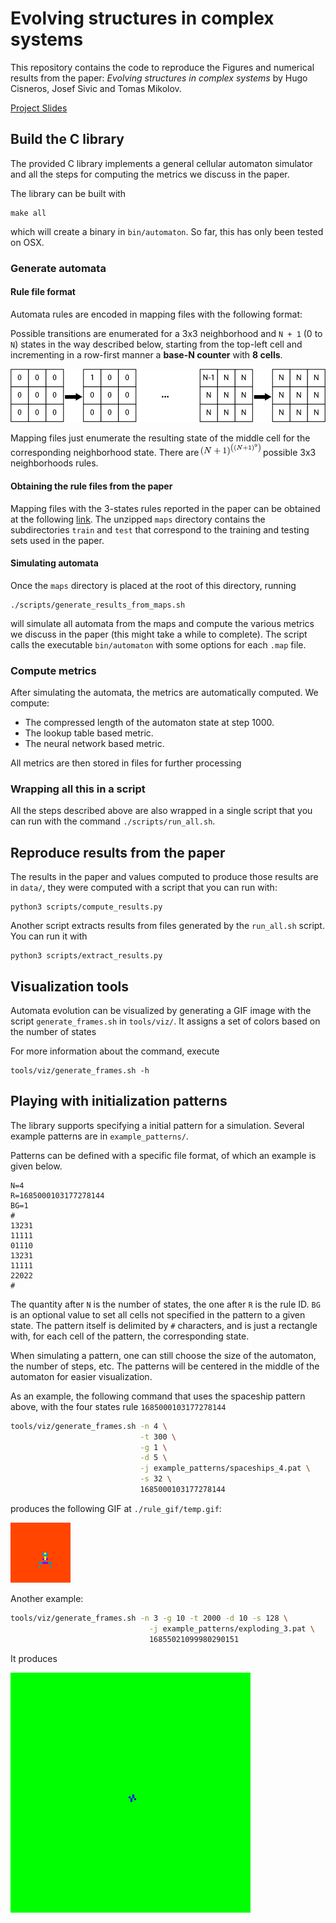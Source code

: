 # Evolving structures in complex systems

This repository contains the code to reproduce the Figures and numerical results
from the paper: _Evolving structures in complex systems_ by Hugo Cisneros, Josef
Sivic and Tomas Mikolov.

[Project Slides](https://docs.google.com/presentation/d/1KmJvyKHKAeZvPPUGPVRdSEgyD8vUOoKhJtLZUCVxf7A/edit?usp=sharing)

## Build the C library

The provided C library implements a general cellular automaton simulator and all
the steps for computing the metrics we discuss in the paper.

The library can be built with
```
make all
```

which will create a binary in `bin/automaton`. So far, this has only been tested
on OSX.

### Generate automata

#### Rule file format

Automata rules are encoded in mapping files with the following format: 

Possible transitions are enumerated for a 3x3 neighborhood and `N + 1` (0 to
`N`) states in the way described below, starting from the top-left cell and
incrementing in a row-first manner a __base-N counter__ with __8 cells__.

![Incrementing](./figures/increment.png)

Mapping files just enumerate the resulting state of the middle cell for the
corresponding neighborhood state. There are <img
src="figures/eq1.png" height=20px> possible 3x3 neighborhoods rules.

#### Obtaining the rule files from the paper

Mapping files with the 3-states rules reported in the paper can be obtained at
the following
[link](https://drive.google.com/uc?id=1fymRRN-Yeig560CkXrLTfpl879YLP_UF&export=download).
The unzipped `maps` directory contains the subdirectories `train` and `test`
that correspond to the training and testing sets used in the paper.

#### Simulating automata

Once the `maps` directory is placed at the root of this directory, running 

```
./scripts/generate_results_from_maps.sh
```

will simulate all automata from the maps and compute the various metrics we
discuss in the paper (this might take a while to complete). The script calls the
executable `bin/automaton` with some options for each `.map` file.

### Compute metrics

After simulating the automata, the metrics are automatically computed. We
compute:

- The compressed length of the automaton state at step 1000.
- The lookup table based metric.
- The neural network based metric.

All metrics are then stored in files for further processing

### Wrapping all this in a script

All the steps described above are also wrapped in a single script that you can
run with the command `./scripts/run_all.sh`.

## Reproduce results from the paper

The results in the paper and values computed to produce those results are in
`data/`, they were computed with a script that you can run with:

```
python3 scripts/compute_results.py
```

Another script extracts results from files generated by the `run_all.sh` script.
You can run it with 
```
python3 scripts/extract_results.py
```

## Visualization tools

Automata evolution can be visualized by generating a GIF image with the script
`generate_frames.sh` in `tools/viz/`. It assigns a set of colors based on the
number of states

For more information about the command, execute 
```
tools/viz/generate_frames.sh -h
```

## Playing with initialization patterns

The library supports specifying a initial pattern for a simulation. Several
example patterns are in `example_patterns/`. 

Patterns can be defined with a specific file format, of which an example is
given below.

```
N=4
R=1685000103177278144
BG=1
#
13231
11111
01110
13231
11111
22022
#
```

The quantity after `N` is the number of states, the one after `R` is the rule
ID. `BG` is an optional value to set all cells not specified in the pattern to a
given state. The pattern itself is delimited by `#` characters, and is just a
rectangle with, for each cell of the pattern, the corresponding state.

When simulating a pattern, one can still choose the size of the automaton, the
number of steps, etc. The patterns will be centered in the middle of the
automaton for easier visualization.

As an example, the following command that uses the spaceship pattern above, with
the four states rule `1685000103177278144`
```bash
tools/viz/generate_frames.sh -n 4 \
                             -t 300 \
                             -g 1 \
                             -d 5 \
                             -j example_patterns/spaceships_4.pat \
                             -s 32 \
                             1685000103177278144
```
produces the following GIF at `./rule_gif/temp.gif`:

![Spaceship](figures/ex_spaceship.gif)

Another example:
```bash
tools/viz/generate_frames.sh -n 3 -g 10 -t 2000 -d 10 -s 128 \
                               -j example_patterns/exploding_3.pat \
                               16855021099980290151
```
It produces

![Explosion](figures/ex_explosion.gif)
